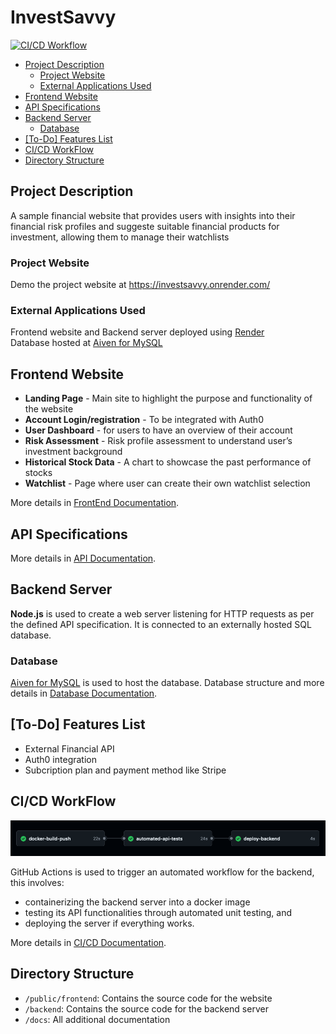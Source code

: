 # InvestSavvy
[![CI/CD Workflow](https://github.com/varunshaji98/investsavvy/actions/workflows/CI-CD-pipeline.yml/badge.svg?branch=main)](https://github.com/varunshaji98/investsavvy/actions/workflows/CI-CD-pipeline.yml)

- [Project Description](#project-description)
  - [Project Website](#project-website)
  - [External Applications Used](#external-applications-used)
- [Frontend Website](#frontend-website)
- [API Specifications](#api-specifications)
- [Backend Server](#backend-server)
  - [Database](#database)
- [\[To-Do\] Features List](#to-do-features-list)
- [CI/CD WorkFlow](#cicd-workflow)
- [Directory Structure](#directory-structure)

## Project Description

A sample financial website that provides users with insights into their financial risk profiles and suggeste suitable financial products for investment, allowing them to manage their watchlists 

### Project Website

Demo the project website at https://investsavvy.onrender.com/

### External Applications Used

Frontend website and Backend server deployed using [Render](https://render.com/)  
Database hosted at [Aiven for MySQL](https://aiven.io/docs/products/mysql/overview)

## Frontend Website
- **Landing Page** -  Main site to highlight the purpose and functionality of the website  
- **Account Login/registration** - To be integrated with Auth0
- **User Dashboard** - for users to have an overview of their account
- **Risk Assessment** - Risk profile assessment to understand user’s investment background  
- **Historical Stock Data** - A chart to showcase the past performance of stocks  
- **Watchlist** - Page where user can create their own watchlist selection  

More details in [FrontEnd Documentation](docs/frontend.md).

## API Specifications

More details in [API Documentation](docs/api.md).

## Backend Server

**Node.js** is used to create a web server listening for HTTP requests as per the defined API specification. It is connected to an externally hosted SQL database.

### Database

[Aiven for MySQL](https://aiven.io/docs/products/mysql/overview) is used to host the database. Database structure and more details in [Database Documentation](docs/database.md).


## [To-Do] Features List
- External Financial API
- Auth0 integration
- Subcription plan and payment method like Stripe

## CI/CD WorkFlow

![CI/CD Workflow](docs/images/ci-cd-workflow.png)

GitHub Actions is used to trigger an automated workflow for the backend, this involves:
- containerizing the backend server into a docker image
- testing its API functionalities through automated unit testing, and 
- deploying the server if everything works. 

More details in [CI/CD Documentation](docs/ci-cd.md).

## Directory Structure

- `/public/frontend`: Contains the source code for the website
- `/backend`: Contains the source code for the backend server
- `/docs`: All additional documentation